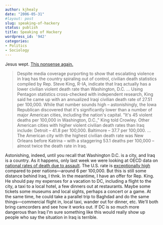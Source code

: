 ```yaml
---
author: kjhealy
date: "2006-05-31"
#layout: post
slug: speaking-of-hackery
status: publish
title: Speaking of Hackery
wordpress_id: '942'
categories:
- Politics
- Sociology
---
```


Jesus wept. [This nonsense again.](http://www.newsmax.com/archives/ic/2006/5/29/132706.shtml?s=ic)

> Despite media coverage purporting to show that escalating violence in Iraq has the country spiraling out of control, civilian death statistics complied by Rep. Steve King, R-IA, indicate that Iraq actually has a lower civilian violent death rate than Washington, D.C. ... Using Pentagon statistics cross-checked with independent research, King said he came up with an annualized Iraqi civilian death rate of 27.51 per 100,000. While that number sounds high – astonishingly, the Iowa Republican discovered that it's significantly lower than a number of major American cities, including the nation's capital. "It's 45 violent deaths per 100,000 in Washington, D.C.," King told Crowley. Other American cities with higher violent civilian death rates than Iraq include: Detroit – 41.8 per 100,000. Baltimore – 37.7 per 100,000. ... The American city with the highest civilian death rate was New Orleans before Katrina – with a staggering 53.1 deaths per 100,000 – almost twice the death rate in Iraq.

Astonishing, indeed, until you recall that Washington D.C. is a city, and Iraq is a country. As it happens, only last week we were looking at OECD data on [national rates of death due to assault](http://crookedtimber.org/2006/05/26/incarceration-again/). The U.S. rate is [exceptionally high](http://www.kieranhealy.org/files/misc/assault-deaths-99.png) compared to peer nations—around 6 per 100,000. But this is still some distance behind Iraq, I thnk. In the meantime, I have an offer for Rep. King. He should pay my expenses for a vacation to DC, including a flight to the city, a taxi to a local hotel, a few dinners out at restaurants. Maybe some tickets some museums and local sights, perhaps a concert or a game. At the same time, he could take a parallel trip to Baghdad and do the same things—commercial flight in, local taxi, wander out for dinner, etc. We'll both bring camcorders and see how it works out. If DC is so much more dangerous than Iraq I'm sure something like this would really show up people who say the situation in Iraq is terrible.
